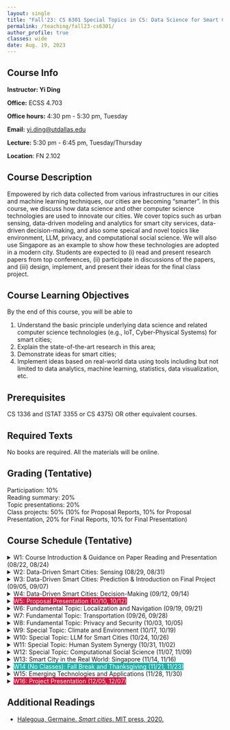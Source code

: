 ```yaml
---
layout: single
title: "Fall'23: CS 6301 Special Topics in CS: Data Science for Smart Cities"
permalink: /teaching/fall23-cs6301/
author_profile: true
classes: wide
date: Aug. 19, 2023
---
```


## Course Info

**Instructor: Yi Ding**

**Office:** ECSS 4.703 

**Office hours:** 4:30 pm - 5:30 pm, Tuesday

**Email:** yi.ding@utdallas.edu

**Lecture:** 5:30 pm - 6:45 pm, Tuesday/Thursday

**Location**: FN 2.102



## Course Description

Empowered by rich data collected from various infrastructures in our cities and machine learning techniques, our cities are becoming “smarter”. In this course, we discuss how data science and other computer science technologies are used to innovate our cities. We cover topics such as urban sensing, data-driven modeling and analytics for smart city services, data-driven decision-making, and also some speical and novel topics like environment, LLM, privacy, and computational social science. We will also use Singapore as an example to show how these technologies are adopted in a modern city.
Students are expected to (i) read and present research papers from top conferences, (ii) participate in discussions of the papers, and (iii) design, implement, and present their ideas for the final class project.


## Course Learning Objectives

By the end of this course, you will be able to

1. Understand the basic principle underlying data science and related computer science technologies (e.g., IoT, Cyber-Physical Systems) for smart cities;
2. Explain the state-of-the-art research in this area;
3. Demonstrate ideas for smart cities;
4. Implement ideas based on real-world data using tools including but not limited to data analytics, machine learning, statistics, data visualization, etc.


## Prerequisites

CS 1336 and (STAT 3355 or CS 4375) OR other equivalent courses.



## Required Texts

No books are required. All the materials will be online.



## Grading (Tentative)

Participation: 10%<br>Reading summary: 20%<br>Topic presentations: 20%<br>Class projects: 50% (10% for Proposal Reports, 10% for Proposal Presentation, 20% for Final Reports, 10% for Final Presentation)



## Course Schedule (Tentative)

<details markdown=block>
<summary>W1: Course Introduction & Guidance on Paper Reading and Presentation (08/22, 08/24)</summary>

* Smart cities study in general
* Smart cities under the framework of Cyber-Physical Systems
* IoT and CPS

</details>


<details markdown=block>
<summary>W2: Data-Driven Smart Cities: Sensing (08/29, 08/31)</summary>

<br>Reading:

* W2-Thurs-Paper1 [Zhou, Pengfei, et al. "IODetector: A Generic Service for Indoor Outdoor Detection", *ACM SenSys* 2012](http://www.cs.umd.edu/class/spring2017/cmsc818G/files/iodetector.pdf)
* W2-Thurs-Paper2 [Ma, Yunfei, et al.  "Drone relays for battery-free networks",*ACM SIGCOMM* 2017](http://www.mit.edu/~fadel/papers/RFly-paper.pdf)
* W2-Thurs-Paper3 [Ahmed, Fawad, et al. "CarMap: Fast 3D Feature Map Updates for Automobiles", *USENIX NSDI* 2020](https://www.usenix.org/system/files/nsdi20-paper-ahmad.pdf)
* W2-Thurs-Paper4 [Ding, Yi, et al. "Nationwide Deployment and Operation of a Virtual Arrival Detection System in the Wild", *ACM SIGCOMM* 2021](https://dl.acm.org/doi/pdf/10.1145/3452296.3472911)
* W2-Thurs-Paper5  [He, Yuze, et al. "AutoMatch: Leveraging Traffic Camera to Improve Perception
and Localization of Autonomous Vehicles", *ACM SenSys* 2022](https://yanzhenyu.com/assets/pdf/AutoMatch-SenSys22.pdf)


</details>


<details markdown=block>
<summary>W3: Data-Driven Smart Cities: Prediction & Introduction on Final Project  (09/05, 09/07)</summary>
</details>


<details markdown=block>
<summary>W4: Data-Driven Smart Cities: Decision-Making (09/12, 09/14)</summary>
</details>


<details markdown=block>
<summary><span style="background-color:Crimson;color:White">W5: Proposal Presentation (10/10, 10/12)</span></summary>

</details>

<details markdown=block>
<summary>W6: Fundamental Topic: Localization and Navigation (09/19, 09/21)</summary>

* Outdoor Localization
* Indoor Localization
* Wi-Fi
* Bluetooth
* Light
* Acoustic

</details>


<details markdown=block>
<summary>W7: Fundamental Topic: Transportation (09/26, 09/28)</summary>

* Traffic Prediction
* Traffic Light Control
* Parking Space Prediction
* Parking Violation Prediction
* Shared Bike Reballancing
* Ambulance Routing
* Map Construction

</details>


<details markdown=block>
<summary>W8: Fundamental Topic: Privacy and Security (10/03, 10/05)</summary>

</details>


<details markdown=block>
<summary>W9: Special Topic: Climate and Environment (10/17, 10/19)</summary>

* Air Quality Detection and Prediction

</details>

<details markdown=block>
<summary>W10: Special Topic: LLM for Smart Cities (10/24, 10/26)</summary>

* Potential of ChatGPT
* Challenges and Risks

</details>

<details markdown=block>
<summary>W11: Special Topic: Human System Synergy (10/31, 11/02)</summary>

* Human-in-the-Loop

</details>


<details markdown=block>
<summary>W12: Special Topic: Computational Social Science (11/07, 11/09)</summary>

* Income Segregation
* Impact of Covid

<br>Reading

* [Moro, Esteban, et al. "Mobility patterns are associated with experienced income segregation in large US cities." *Nature Communications* 12.1 (2021): 4633.](https://www.nature.com/articles/s41467-021-24899-8)
* [Yabe, Takahiro, et al. "Behavioral changes during the pandemic worsened income diversity of urban encounters." *Nature Communications* 14.1 (2023): 2310.](https://www.nature.com/articles/s41467-023-37913-y)

</details>

<details markdown=block>
<summary>W13: Smart City in the Real World: Singapore (11/14, 11/16)</summary>

Reading
* [Jiang, Shan, et al. "Activity-Based Human Mobility Patterns Inferred from Mobile Phone Data: A Case Study of Singapore" *ACM UbiComp* 2015](http://www2.cs.uic.edu/~urbcomp2013/urbcomp2015/papers/Human-Mobility-Inference_Jiang.pdf)
* [Poonawala, Hasan, et al. "Singapore in Motion: Insights on Public Transport Service Level Through Farecard and Mobile Data Analytics." *ACM SIGKDD* 2016](https://www.kdd.org/kdd2016/papers/files/SingaporeInMotion_v3.pdf)
* [Tachet, R., et al. "Scaling Law of Urban Ride Sharing." *Scientific Report* 2017](https://www.nature.com/articles/srep42868.)
* [Cao, Chu, et al. "Walkway Discovery from Large Scale Crowdsensing." *ACM/IEEE IPSN* 2018](https://www.ceid.upatras.gr/webpages/courses/adhocnets/files/papers/paper5.pdf)
* [Kandappu, Thivya, et al. "A Feasibility Study on Crowdsourcing to Monitor Municipal Resources in Smart Cities." *ACM WWW* 2018](https://dl.acm.org/doi/pdf/10.1145/3184558.3191519)
* [Meegahapola, Lakmal, et al. "BuSCOPE : Fusing Individual & Aggregated Mobility Behavior for "Live" Smart City Services." *ACM MobiSys* 2019](https://www.andrew.cmu.edu/user/lakoglu/pubs/19-mobisys-buscope.pdf)
* [Dong, Lei, et al. "Predicting neighborhoods’ socioeconomic attributes using restaurant data." *PNAS* 2019](https://www.pnas.org/doi/epdf/10.1073/pnas.1903064116)
* [Sahoo, Doyen, et al. "FoodAI: Food Image Recognition via Deep Learning for Smart Food Logging" *ACM SIGKDD* 2019](https://arxiv.org/pdf/1909.11946.pdf)
* [Li, Yi, et al. "Urban Region Representation Learning with OpenStreetMap Building Footprints" *ACM SIGKDD* 2019](https://dl.acm.org/doi/pdf/10.1145/3580305.3599538)
* [Hou, Yuting, et al. "Exploring built environment correlates of older adults’ walking travel from lifelogging images" *Transportation Research Part D * 2021](https://pdf.sciencedirectassets.com/271737/1-s2.0-S1361920921X00077/1-s2.0-S136192092100153X/main.pdf?X-Amz-Security-Token=IQoJb3JpZ2luX2VjEPT%2F%2F%2F%2F%2F%2F%2F%2F%2F%2FwEaCXVzLWVhc3QtMSJIMEYCIQC8%2BZyOlGOIWD3WEt6GUe3E%2BZXt9ct6HxXbool3pmPQrAIhANuRlZo0zlAJCDDzyOVGU%2Bj9bOWvNtZaRVLd8WvdlBiEKrwFCKz%2F%2F%2F%2F%2F%2F%2F%2F%2F%2FwEQBRoMMDU5MDAzNTQ2ODY1Igx%2B3fmUIYviQihNEecqkAXRoMO%2FOqlBD5dxckZlqGigl9WbUZLk5nAGhmt7hS2UBMb1KKxdNG8dBQRn2Ydrq1ejg1ajOyrF2SDbvLDV15WWknaB%2FQohB82Mfx%2FP46KNEai02dZ9xuaFWke60Ti4obWClc1003XZKRgAWkQpLdc%2BWnS89dWVPsjKQz44pCGzoV%2FuwDYaQLdOOVUORsPEiwU3D802kkJomi2SKThU6rWItqBbq4IO5SIzlXBE0QjgAunQoDe1adi9lUCZdfNSTVXooXcalk28%2FCyqUWFXiLAOsD0iW7GHvXanUI7grNPfcAT4uhRACLp8dvNVHyMYykuH%2FxjbhBX3b75QRsHEDangYFFOXXhMb2kfnody6i8qfu1GDYtgpXNWKkv87qILSADdvI%2F5e9YHXWcua4hJCLJnHy6%2B%2B5cWwEKHWeTpBwzcFcMphCFMTs839FbPtogVW%2BGMTFTQ%2BPqXmDw236yAsYMyU0Y5YD53OABf5cadmN1SH5qwmGBG%2B%2FVbBvkWlqnM5EmrXGIb%2FLUi374dpCnORm5gtiOFwJvOm%2Fn6zMDthro%2Fnv%2B8Ouvt5FMVR0Nk8y0PJuet3f1LI%2BCCoTjVxUaaYYWMFOUPT4eWqi4DVmqVRsQ%2BGDkdjL20HOqz6oKYPFz%2Fn%2FAVcbo%2F4j8DUaBsgLVejExrMlJH%2BdNF6XBRYUtlRMpJMpzGMRTiNDRT%2F90Drsk1DW2oTaVWGllqvwVILiH63a3fsw%2Buu%2Fq%2BMqA48ODRvv8e%2F7VVqF6MkXA8VzRPB8L4MQtQ33GmEAIoelG6XXkURm%2BMp%2F46dM3gCjCCi9r9b6uVyLXsr%2FYcRGeYWbafk9Y0c9ZVdSq5terxfkmbo5ICnVwFl5N93kyogOoujYXnrvEj8jDgqYSnBjqwAb0F4agLDX%2B8rTpSxSH7HstzzPzrMfakCkYcn1OiebrqJIN%2BLIbQIu6d96aBgkqBcTNNp0WmafnE4p1QXkj1shv8yNgkvRvRFkwk7gxh7XaCuUDVmxcqVP7rj3W5PJbwbwoBi8rWQQdsKpLUiIZkcWD2CYvsD0ZEsoJt7qFieKweDxJ24yLEk5nNPxg8AvhKnm6XUP51MFOL62GuIK%2BCngt2UN5eSpTttr62WfvpeWIE&X-Amz-Algorithm=AWS4-HMAC-SHA256&X-Amz-Date=20230819T200459Z&X-Amz-SignedHeaders=host&X-Amz-Expires=300&X-Amz-Credential=ASIAQ3PHCVTYYVKAYFWG%2F20230819%2Fus-east-1%2Fs3%2Faws4_request&X-Amz-Signature=b405009cd9ccd2348600fc3a3b16a0b69e206b370d867d10f9b6aac9a886fcc9&hash=95ebba2f920dedf35644f213522c3ee85f8c2f57fb13b0b81189fd85b974d276&host=68042c943591013ac2b2430a89b270f6af2c76d8dfd086a07176afe7c76c2c61&pii=S136192092100153X&tid=spdf-afe1eb61-85a5-4a1a-a507-11e898bbe7bf&sid=e221bf20106bc04560-8a1b-a42ebf0186degxrqa&type=client&tsoh=d3d3LnNjaWVuY2VkaXJlY3QuY29t&ua=0f1255065b565757575f&rr=7f950240e8d5e7d3&cc=us)



</details>


<details markdown=block>
<summary><span style="background-color:LightSeaGreen;color:White">W14 (No Classes): Fall Break and Thanksgiving (11/21, 11/23)</span></summary>

</details>

<details markdown=block>
<summary>W15: Emerging Technologies and Applications (11/28, 11/30)</summary>

* Lidar on Smartphones
* Drones
* Autonomous Driving
* 5G and 6G

  * Edge Offloading

* On-Demand Vehicles
* On-Demand Delivery

</details>


<details markdown=block>
<summary><span style="background-color:Crimson;color:White">W16: Project Presentation (12/05, 12/07)</span></summary>

</details>

## Additional Readings

* [Halegoua, Germaine. *Smart cities*. MIT press, 2020.](https://mitpress.mit.edu/9780262538053/smart-cities/)






